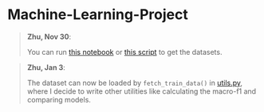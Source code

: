# Machine-Learning-Project

> **Zhu, Nov 30**:
>
> You can run [this notebook](notebooks/zyq%20Nov%2030.ipynb) or [this script](scripts/download.py) to get the datasets.

> **Zhu, Jan 3**:
>
> The dataset can now be loaded by `fetch_train_data()` in [utils.py](src/utils.py), where I decide to write other utilities like calculating the macro-f1 and comparing models.
